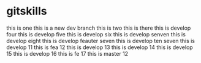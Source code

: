 # gitskills
this is one
this is a new dev branch
this is two
this is there
this is develop four
this is develop five
this is develop six
this is develop senven
this is develop eight
this is develop feauter seven
this is develop ten seven
this is develop 11
this is fea     12
this is develop 13
this is develop 14
this is develop 15
this is develop 16
this is fe 17
this is master 12
